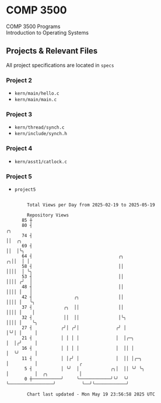 # COMP 3500
COMP 3500 Programs  
Introduction to Operating Systems  
## Projects & Relevant Files
All project specifications are located in `specs`
### Project 2
- `kern/main/hello.c`
- `kern/main/main.c`
### Project 3
- `kern/thread/synch.c`
- `kern/include/synch.h`
### Project 4
- `kern/asst1/catlock.c`
### Project 5
- `project5`

```

        Total Views per Day from 2025-02-19 to 2025-05-19

        Repository Views
      85 ┼
      80 ┤                                                              ╭╮
      74 ┤                                                              ││  ╭╮
      69 ┤                                                              ││  │╰╮
      64 ┤                                 ╭╮                         ╭╮││  │ │
      58 ┤                                 ││                         ││││  │ ╰╮
      53 ┤                                 ││                         ││││ ╭╯  │
      48 ┤                                 ││                         ││││ │   │
      42 ┤                ╭╮               ││                         ││││ │   ╰╮
      37 ┤            ╭╮  ││               ││                         ││││ │    │
      32 ┤            ││  ││               │╰╮                        ││││ │    ╰╮
      27 ┤           ╭╯│ ╭╯│              ╭╯ │                        │╰╯│ │     │
      21 ┤           │ │ │ │              │  │╭─╮                     │  │╭╯     │
      16 ┤           │ │ │ │              │  ││ │                     │  ╰╯      │
      11 ┤           │ │╭╯ │              │  ││ │╭─╮                  │          │                ╭
       5 ┤           │ ╰╯  │            ╭╮│  ││ ╰╯ ╰╮                 │          │  ╭╮            │
       0 ┼───────────╯     ╰────────────╯╰╯  ╰╯     ╰─────────────────╯          ╰──╯╰────────────╯

        Chart last updated - Mon May 19 23:56:58 2025 UTC
        
```
